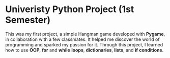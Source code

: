 # Univeristy Python Project (1st Semester)

This was my first project, a simple Hangman game developed with **Pygame**, in collaboration with a few classmates. It helped me discover the world of programming and sparked my passion for it.
Through this project, I learned how to use **OOP**, **for** and **while** **loops**, **dictionaries**, **lists**, and **if** **conditions**.
